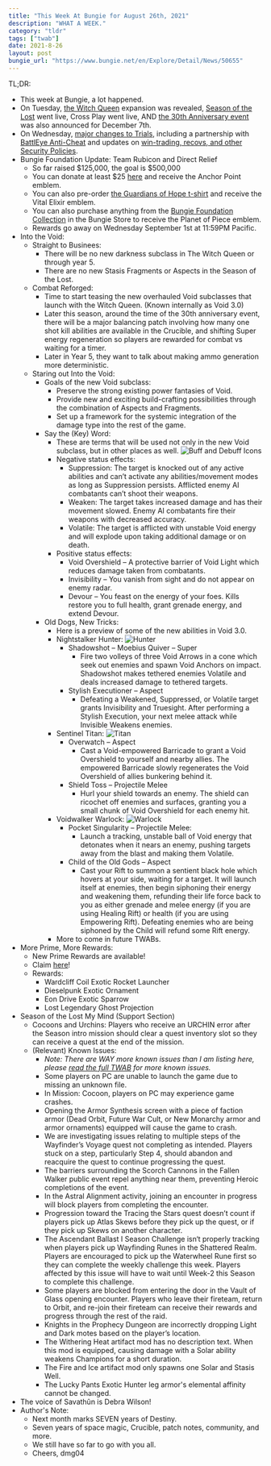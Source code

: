 ```yaml
---
title: "This Week At Bungie for August 26th, 2021"
description: "WHAT A WEEK."
category: "tldr"
tags: ["twab"]
date: 2021-8-26
layout: post
bungie_url: "https://www.bungie.net/en/Explore/Detail/News/50655"
---
```

TL;DR:
- This week at Bungie, a lot happened.
- On Tuesday, [the Witch Queen](https://www.bungie.net/7/en/Destiny/WitchQueen?ciid=50638) expansion was revealed, [Season of the Lost](https://www.bungie.net/7/en/Seasons/SeasonOfTheLost) went live, Cross Play went live, AND [the 30th Anniversary event](https://www.bungie.net/Anniversary) was also announced for December 7th.
- On Wednesday, [major changes to Trials](https://www.bungie.net/en/Explore/Detail/News/50561), including a partnership with [BattlEye Anti-Cheat](https://www.bungie.net/en/Explore/Detail/News/50543) and updates on [win-trading, recovs, and other Security Policies](https://www.bungie.net/en/Explore/Detail/News/50560).
- Bungie Foundation Update: Team Rubicon and Direct Relief
  - So far raised $125,000, the goal is $500,000
  - You can donate at least $25 [here](https://thebungiefoundation.kindful.com/?campaign=1146291) and receive the Anchor Point emblem.
  - You can also pre-order [the Guardians of Hope t-shirt](https://store.teamrubiconusa.org/products/guardians-for-hope-bungie-x-team-rubicon) and receive the Vital Elixir emblem.
  - You can also purchase anything from the [Bungie Foundation Collection](https://bungiestore.com/merchandise/foundation) in the Bungie Store to receive the Planet of Piece emblem.
  - Rewards go away on Wednesday September 1st at 11:59PM Pacific.
- Into the Void:
  - Straight to Businees:
    - There will be no new darkness subclass in The Witch Queen or through year 5.
    - There are no new Stasis Fragments or Aspects in the Season of the Lost.
  - Combat Reforged:
    - Time to start teasing the new overhauled Void subclasses that launch with the Witch Queen. (Known internally as Void 3.0)
    - Later this season, around the time of the 30th anniversary event, there will be a major balancing patch involving how many one shot kill abilities are available in the Crucible, and shifting Super energy regeneration so players are rewarded for combat vs waiting for a timer.
    - Later in Year 5, they want to talk about making ammo generation more deterministic.
  - Staring out Into the Void:
    - Goals of the new Void subclass:
      - Preserve the strong existing power fantasies of Void.
      - Provide new and exciting build-crafting possibilities through the combination of Aspects and Fragments.
      - Set up a framework for the systemic integration of the damage type into the rest of the game.
    - Say the (Key) Word:
      - These are terms that will be used not only in the new Void subclass, but in other places as well.
      ![Buff and Debuff Icons](https://www.bungie.net/pubassets/pkgs/153/153057/VoidIcons.jpg?cv=3983621215&av=2985911544)
      - Negative status effects:
        - Suppression: The target is knocked out of any active abilities and can’t activate any abilities/movement modes as long as Suppression persists. Afflicted enemy AI combatants can’t shoot their weapons.
        - Weaken: The target takes increased damage and has their movement slowed. Enemy AI combatants fire their weapons with decreased accuracy.
        - Volatile: The target is afflicted with unstable Void energy and will explode upon taking additional damage or on death.
      - Positive status effects:
        - Void Overshield – A protective barrier of Void Light which reduces damage taken from combatants.
        - Invisibility – You vanish from sight and do not appear on enemy radar.
        - Devour – You feast on the energy of your foes. Kills restore you to full health, grant grenade energy, and extend Devour.
    - Old Dogs, New Tricks:
      - Here is a preview of some of the new abilities in Void 3.0.
      - Nightstalker Hunter:
      ![Hunter](https://www.bungie.net/pubassets/pkgs/153/153057/JJ_Void_Hunter.jpg?cv=3983621215&av=2985911544)
        - Shadowshot – Moebius Quiver – Super
          - Fire two volleys of three Void Arrows in a cone which seek out enemies and spawn Void Anchors on impact. Shadowshot makes tethered enemies Volatile and deals increased damage to tethered targets.
        - Stylish Executioner – Aspect
          - Defeating a Weakened, Suppressed, or Volatile target grants Invisibility and Truesight. After performing a Stylish Execution, your next melee attack while Invisible Weakens enemies.
      - Sentinel Titan:
      ![Titan](https://www.bungie.net/pubassets/pkgs/153/153057/JJ_Void_Titan.jpg?cv=3983621215&av=2985911544)
        - Overwatch – Aspect
          - Cast a Void-empowered Barricade to grant a Void Overshield to yourself and nearby allies. The empowered Barricade slowly regenerates the Void Overshield of allies bunkering behind it.
        - Shield Toss – Projectile Melee
          - Hurl your shield towards an enemy. The shield can ricochet off enemies and surfaces, granting you a small chunk of Void Overshield for each enemy hit.
      - Voidwalker Warlock:
      ![Warlock](https://www.bungie.net/pubassets/pkgs/153/153057/JJ_Void_Warlock.jpg?cv=3983621215&av=2985911544)
        - Pocket Singularity – Projectile Melee:
          - Launch a tracking, unstable ball of Void energy that detonates when it nears an enemy, pushing targets away from the blast and making them Volatile.
        - Child of the Old Gods – Aspect
          - Cast your Rift to summon a sentient black hole which hovers at your side, waiting for a target. It will launch itself at enemies, then begin siphoning their energy and weakening them, refunding their life force back to you as either grenade and melee energy (if you are using Healing Rift) or health (if you are using Empowering Rift). Defeating enemies who are being siphoned by the Child will refund some Rift energy.
      - More to come in future TWABs.
- More Prime, More Rewards:
  - New Prime Rewards are available!
  - Claim [here](https:/bung.ie/PrimeGaming)!
  - Rewards:
    - Wardcliff Coil Exotic Rocket Launcher
    - Dieselpunk Exotic Ornament
    - Eon Drive Exotic Sparrow
    - Lost Legendary Ghost Projection
- Season of the Lost My Mind (Support Section)
  - Cocoons and Urchins: Players who receive an URCHIN error after the Season intro mission should clear a quest inventory slot so they can receive a quest at the end of the mission.
  - (Relevant) Known Issues:
    - *Note: There are WAY more known issues than I am listing here, please [read the full TWAB](https://www.bungie.net/en/Explore/Detail/News/50655) for more known issues.*
    - Some players on PC are unable to launch the game due to missing an unknown file.
    - In Mission: Cocoon, players on PC may experience game crashes.
    - Opening the Armor Synthesis screen with a piece of faction armor (Dead Orbit, Future War Cult, or New Monarchy armor and armor ornaments) equipped will cause the game to crash.
    - We are investigating issues relating to multiple steps of the Wayfinder’s Voyage quest not completing as intended. Players stuck on a step, particularly Step 4, should abandon and reacquire the quest to continue progressing the quest.
    - The barriers surrounding the Scorch Cannons in the Fallen Walker public event repel anything near them, preventing Heroic completions of the event.
    - In the Astral Alignment activity, joining an encounter in progress will block players from completing the encounter.
    - Progression toward the Tracing the Stars quest doesn’t count if players pick up Atlas Skews before they pick up the quest, or if they pick up Skews on another character.
    - The Ascendant Ballast I Season Challenge isn‘t properly tracking when players pick up Wayfinding Runes in the Shattered Realm. Players are encouraged to pick up the Waterwheel Rune first so they can complete the weekly challenge this week. Players affected by this issue will have to wait until Week-2 this Season to complete this challenge.
    - Some players are blocked from entering the door in the Vault of Glass opening encounter. Players who leave their fireteam, return to Orbit, and re-join their fireteam can receive their rewards and progress through the rest of the raid.
    - Knights in the Prophecy Dungeon are incorrectly dropping Light and Dark motes based on the player’s location.
    - The Withering Heat artifact mod has no description text. When this mod is equipped, causing damage with a Solar ability weakens Champions for a short duration.
    - The Fire and Ice artifact mod only spawns one Solar and Stasis Well.
    - The Lucky Pants Exotic Hunter leg armor's elemental affinity cannot be changed.
- The voice of Savathûn is Debra Wilson!
- Author's Note:
  - Next month marks SEVEN years of Destiny.
  - Seven years of space magic, Crucible, patch notes, community, and more.
  - We still have so far to go with you all.
  - Cheers, dmg04